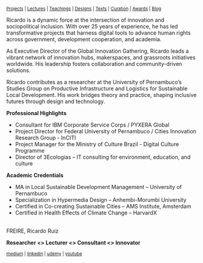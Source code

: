 <small>[Projects](projects.html) | [Lectures](lectures.html) | [Teachings](teachings.html) | [Designs](designs.html) | [Texts](texts.html) | [Curation](curation.html) | [Awards](awards.html) | <a href="https://readruiz.medium.com/" target="_blank">Blog</a></small>


Ricardo is a dynamic force at the intersection of innovation and sociopolitical inclusion. With over 25 years of experience, he has led transformative projects that harness digital tools to advance human rights across government, development cooperation, and academia.

As Executive Director of the Global Innovation Gathering, Ricardo leads a vibrant network of innovation hubs, makerspaces, and grassroots initiatives worldwide. His leadership fosters collaboration and community-driven solutions.

Ricardo contributes as a researcher at the University of Pernambuco’s Studies Group on Productive Infrastructure and Logistics for Sustainable Local Development. His work bridges theory and practice, shaping inclusive futures through design and technology.

**Professional Highlights**  
- Consultant for IBM Corporate Service Corps / PYXERA Global  
- Project Director for Federal University of Pernambuco / Cities Innovation Research Group - InCITI  
- Project Manager for the Ministry of Culture Brazil - Digital Culture Programme  
- Director of 3Ecologias – IT consulting for environment, education, and culture

**Academic Credentials**  
- MA in Local Sustainable Development Management – University of Pernambuco  
- Specialization in Hypermedia Design – Anhembi-Morumbi University  
- Certified in Co-creating Sustainable Cities – AMS Institute, Amsterdam  
- Certified in Health Effects of Climate Change – HarvardX  


<br>
FREIRE, Ricardo Ruiz 

**Researcher <> Lecturer <> Consultant <> Innovator**

<small>[medium](http://medium.com/@readruiz/) | [linkedin](https://www.linkedin.com/in/ricardoruizfreire/) | [udemy](https://www.udemy.com/user/ricardo-ruiz-freire-2/) | [youtube](https://www.youtube.com/channel/UCiYmPKUDiuqjCEqM_6taKGg)</small>
